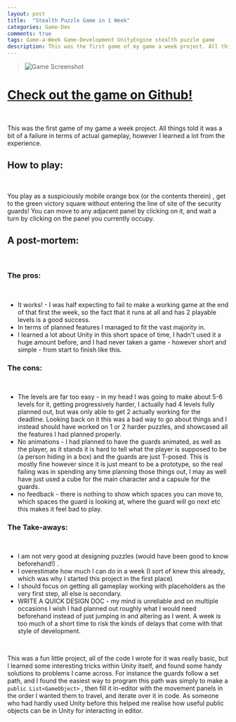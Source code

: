 ```yaml
---
layout: post
title:  "Stealth Puzzle Game in 1 Week"
categories: Game-Dev
comments: true
tags: Game-a-Week Game-Development UnityEngine stealth puzzle game
description: This was the first game of my game a week project. All things told it was a bit of a failure in terms of actual gameplay...
---
```


> ![Game Screenshot]({{site.url}}/assets/images/Stealth_Puzzle.png)

# [Check out the game on Github!](https://github.com/bwy-dev/1weekpuzzle)
&nbsp;

This was the first game of my game a week project. All things told it was a bit of a failure in terms of actual gameplay, however I learned a lot from the experience.

## How to play:
&nbsp;

You play as a suspiciously mobile orange box (or the contents therein) , get to the green victory square without entering the line of site of the security guards! You can move to any adjacent panel by clicking on it, and wait a turn by clicking on the panel you currently occupy.


## A post-mortem:
&nbsp;
&nbsp;

### The pros:
&nbsp;

-   It works! - I was half expecting to fail to make a working game at the end of that first the week, so the fact that it runs at all and has 2 playable levels is a good success.
-   In terms of planned features I managed to fit the vast majority in.
-   I learned a lot about Unity in this short space of time, I hadn't used it a huge amount before, and I had never taken a game - however short and simple - from start to finish like this.

### The cons:
&nbsp;

-   The levels are far too easy - in my head I was going to make about 5-6 levels for it, getting progressively harder, I actually had 4 levels fully planned out, but was only able to get 2 actually working for the deadline. Looking back on it this was a bad way to go about things and I instead should have worked on 1 or 2 harder puzzles, and showcased all the features I had planned properly.
-   No animations - I had planned to have the guards animated, as well as the player, as it stands it is hard to tell what the player is supposed to be (a person hiding in a box) and the guards are just T-posed. This is mostly fine however since it is just meant to be a prototype, so the real failing was in spending any time planning those things out, I may as well have just used a cube for the main character and a capsule for the guards.
-   no feedback - there is nothing to show which spaces you can move to, which spaces the guard is looking at, where the guard will go next etc this makes it feel bad to play.

### The Take-aways:
&nbsp;

-   I am not very good at designing puzzles (would have been good to know beforehand!) .
-   I overestimate how much I can do in a week (I sort of knew this already, which was why I started this project in the first place)
-   I should focus on getting all gameplay working with placeholders as the very first step, all else is secondary.
-   WRITE A QUICK DESIGN DOC - my mind is unreliable and on multiple occasions I wish I had planned out roughly what I would need beforehand instead of just jumping in and altering as I went. A week is too much of a short time to risk the kinds of delays that come with that style of development.

&nbsp;

This was a fun little project, all of the code I wrote for it was really basic, but I learned some interesting tricks within Unity itself, and found some handy solutions to problems I came across. For instance the guards follow a set path, and I found the easiest way to program this path was simply to make a `public List<GameObject>` , then fill it in-editor with the movement panels in the order I wanted them to travel, and iterate over it in code. As someone who had hardly used Unity before this helped me realise how useful public objects can be in Unity for interacting in editor.
